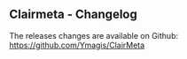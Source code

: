 Clairmeta - Changelog
---------------------

The releases changes are available on Github: https://github.com/Ymagis/ClairMeta